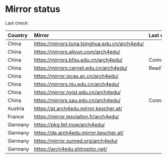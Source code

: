 <script src="./time.js"></script>
# Mirror status
Last check: <script type="text/javascript">localize(1751174832.6541893);</script>

|Country|Mirror|Last update|
|:------|:-----|:----------|
|China|https://mirrors.tuna.tsinghua.edu.cn/arch4edu/|<script type="text/javascript">localize(1751136388);</script>|
|China|https://mirrors.aliyun.com/arch4edu/|<script type="text/javascript">localize(1751136388);</script>|
|China|https://mirrors.bfsu.edu.cn/arch4edu/|ConnectionError|
|China|https://mirrors.cernet.edu.cn/arch4edu/|ReadTimeout|
|China|https://mirror.iscas.ac.cn/arch4edu/|<script type="text/javascript">localize(1750574662);</script>|
|China|https://mirrors.nju.edu.cn/arch4edu/|<script type="text/javascript">localize(1751093104);</script>|
|China|https://mirror.nyist.edu.cn/arch4edu/|<script type="text/javascript">localize(1751093104);</script>|
|China|https://mirrors.sau.edu.cn/arch4edu/|ConnectionError|
|Austria|https://at.arch4edu.mirror.kescher.at/|<script type="text/javascript">localize(1751136388);</script>|
|France|https://mirror.lesviallon.fr/arch4edu/|<script type="text/javascript">localize(1751136388);</script>|
|Germany|https://pkg.fef.moe/arch4edu/|<script type="text/javascript">localize(1751136388);</script>|
|Germany|https://de.arch4edu.mirror.kescher.at/|<script type="text/javascript">localize(1751136388);</script>|
|Germany|https://mirror.sunred.org/arch4edu/|<script type="text/javascript">localize(1751136388);</script>|
|Germany|https://arch4edu.shtrophic.net/|<script type="text/javascript">localize(1751093104);</script>|

<script src="./tablefilter/tablefilter.js"></script>
<script src="./table.js"></script>